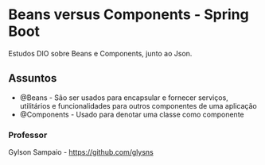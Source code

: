 # Beans versus Components - Spring Boot
Estudos DIO sobre Beans e Components, junto ao Json.

## Assuntos 
- @Beans - São ser usados ​​para encapsular e fornecer serviços, utilitários e funcionalidades para outros componentes de uma aplicação
- @Components - Usado para denotar uma classe como componente

### Professor 
Gylson Sampaio - https://github.com/glysns

